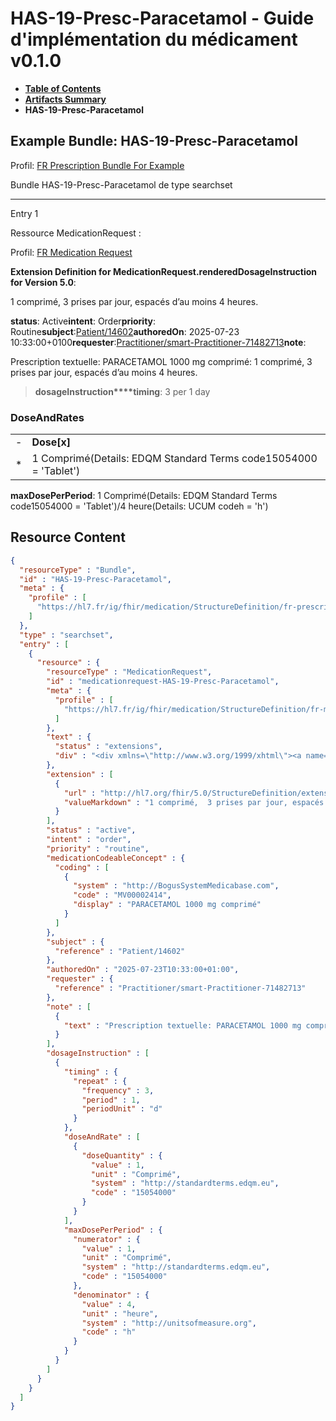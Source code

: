 # HAS-19-Presc-Paracetamol - Guide d'implémentation du médicament v0.1.0

* [**Table of Contents**](toc.md)
* [**Artifacts Summary**](artifacts.md)
* **HAS-19-Presc-Paracetamol**

## Example Bundle: HAS-19-Presc-Paracetamol

Profil: [FR Prescription Bundle For Example](StructureDefinition-fr-prescription-bundle-for-example.md)

Bundle HAS-19-Presc-Paracetamol de type searchset

-------

Entry 1

Ressource MedicationRequest :

> 

Profil: [FR Medication Request](StructureDefinition-fr-medicationrequest.md)

**Extension Definition for MedicationRequest.renderedDosageInstruction for Version 5.0**:

1 comprimé, 3 prises par jour, espacés d’au moins 4 heures.

**status**: Active**intent**: Order**priority**: Routine**subject**:[Patient/14602](Patient/14602)**authoredOn**: 2025-07-23 10:33:00+0100**requester**:[Practitioner/smart-Practitioner-71482713](Practitioner/smart-Practitioner-71482713)**note**:
> 

Prescription textuelle: PARACETAMOL 1000 mg comprimé: 1 comprimé, 3 prises par jour, espacés d’au moins 4 heures.


> **dosageInstruction****timing**: 3 per 1 day

### DoseAndRates

| | |
| :--- | :--- |
| - | **Dose[x]** |
| * | 1 Comprimé(Details: EDQM Standard Terms code15054000 = 'Tablet') |

**maxDosePerPeriod**: 1 Comprimé(Details: EDQM Standard Terms code15054000 = 'Tablet')/4 heure(Details: UCUM codeh = 'h')



## Resource Content

```json
{
  "resourceType" : "Bundle",
  "id" : "HAS-19-Presc-Paracetamol",
  "meta" : {
    "profile" : [
      "https://hl7.fr/ig/fhir/medication/StructureDefinition/fr-prescription-bundle-for-example"
    ]
  },
  "type" : "searchset",
  "entry" : [
    {
      "resource" : {
        "resourceType" : "MedicationRequest",
        "id" : "medicationrequest-HAS-19-Presc-Paracetamol",
        "meta" : {
          "profile" : [
            "https://hl7.fr/ig/fhir/medication/StructureDefinition/fr-medicationrequest"
          ]
        },
        "text" : {
          "status" : "extensions",
          "div" : "<div xmlns=\"http://www.w3.org/1999/xhtml\"><a name=\"MedicationRequest_medicationrequest-HAS-19-Presc-Paracetamol\"> </a><p class=\"res-header-id\"><b>Narratif généré : PrescriptionMédicamenteuseTODO medicationrequest-HAS-19-Presc-Paracetamol</b></p><a name=\"medicationrequest-HAS-19-Presc-Paracetamol\"> </a><a name=\"hcmedicationrequest-HAS-19-Presc-Paracetamol\"> </a><div style=\"display: inline-block; background-color: #d9e0e7; padding: 6px; margin: 4px; border: 1px solid #8da1b4; border-radius: 5px; line-height: 60%\"><p style=\"margin-bottom: 0px\"/><p style=\"margin-bottom: 0px\">Profil: <a href=\"StructureDefinition-fr-medicationrequest.html\">FR Medication Request</a></p></div><p><b>Extension Definition for MedicationRequest.renderedDosageInstruction for Version 5.0</b>: </p><div><p>1 comprimé,  3 prises par jour, espacés d’au moins 4 heures.</p>\n</div><p><b>status</b>: Active</p><p><b>intent</b>: Order</p><p><b>priority</b>: Routine</p><p><b>medication</b>: <span title=\"Codes:{http://BogusSystemMedicabase.com MV00002414}\">PARACETAMOL 1000 mg comprimé</span></p><p><b>subject</b>: <a href=\"Patient/14602\">Patient/14602</a></p><p><b>authoredOn</b>: 2025-07-23 10:33:00+0100</p><p><b>requester</b>: <a href=\"Practitioner/smart-Practitioner-71482713\">Practitioner/smart-Practitioner-71482713</a></p><p><b>note</b>: </p><blockquote><div><p>Prescription textuelle: PARACETAMOL 1000 mg comprimé: 1 comprimé,  3 prises par jour, espacés d’au moins 4 heures.</p>\n</div></blockquote><blockquote><p><b>dosageInstruction</b></p><p><b>timing</b>: 3 per 1 day</p><h3>DoseAndRates</h3><table class=\"grid\"><tr><td style=\"display: none\">-</td><td><b>Dose[x]</b></td></tr><tr><td style=\"display: none\">*</td><td>1 Comprimé<span style=\"background: LightGoldenRodYellow\"> (Details: EDQM Standard Terms  code15054000 = 'Tablet')</span></td></tr></table><p><b>maxDosePerPeriod</b>: 1 Comprimé<span style=\"background: LightGoldenRodYellow\"> (Details: EDQM Standard Terms  code15054000 = 'Tablet')</span>/4 heure<span style=\"background: LightGoldenRodYellow\"> (Details: UCUM  codeh = 'h')</span></p></blockquote></div>"
        },
        "extension" : [
          {
            "url" : "http://hl7.org/fhir/5.0/StructureDefinition/extension-MedicationRequest.renderedDosageInstruction",
            "valueMarkdown" : "1 comprimé,  3 prises par jour, espacés d’au moins 4 heures."
          }
        ],
        "status" : "active",
        "intent" : "order",
        "priority" : "routine",
        "medicationCodeableConcept" : {
          "coding" : [
            {
              "system" : "http://BogusSystemMedicabase.com",
              "code" : "MV00002414",
              "display" : "PARACETAMOL 1000 mg comprimé"
            }
          ]
        },
        "subject" : {
          "reference" : "Patient/14602"
        },
        "authoredOn" : "2025-07-23T10:33:00+01:00",
        "requester" : {
          "reference" : "Practitioner/smart-Practitioner-71482713"
        },
        "note" : [
          {
            "text" : "Prescription textuelle: PARACETAMOL 1000 mg comprimé: 1 comprimé,  3 prises par jour, espacés d’au moins 4 heures."
          }
        ],
        "dosageInstruction" : [
          {
            "timing" : {
              "repeat" : {
                "frequency" : 3,
                "period" : 1,
                "periodUnit" : "d"
              }
            },
            "doseAndRate" : [
              {
                "doseQuantity" : {
                  "value" : 1,
                  "unit" : "Comprimé",
                  "system" : "http://standardterms.edqm.eu",
                  "code" : "15054000"
                }
              }
            ],
            "maxDosePerPeriod" : {
              "numerator" : {
                "value" : 1,
                "unit" : "Comprimé",
                "system" : "http://standardterms.edqm.eu",
                "code" : "15054000"
              },
              "denominator" : {
                "value" : 4,
                "unit" : "heure",
                "system" : "http://unitsofmeasure.org",
                "code" : "h"
              }
            }
          }
        ]
      }
    }
  ]
}

```
